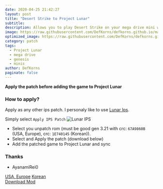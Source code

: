 ```yaml
---
date: 2020-04-25 21:42:27
layout: post
title: "Desert Strike to Project Lunar"
subtitle: 
description: Allows you to play Desert Strike on your mega drive mini with Project Lunar without retroarch, also works on steam.
image: https://raw.githubusercontent.com/DefKorns/defkorns.github.io/master/assets/img/desertstrike.png
optimized_image: https://raw.githubusercontent.com/DefKorns/defkorns.github.io/master/assets/img/desertstrike-sm.png
category: patch
tags:
  - Project Lunar
  - mega drive
  - genesis
  - minis
author: DefKorns
paginate: false
---
```


**Apply the patch before adding the game to Project Lunar**

### How to apply?
Apply as any other ips patch. I personaly like to use [Lunar Ips](https://www.romhacking.net/utilities/240/).

Simply select `Apply IPS Patch`
![Lunar IPS](https://www.romhacking.net/utilities/screenshots/240screenshot1.gif)

- Select you unpatch rom (must be good gen 3.21 with crc: `67A9860B` (USA, Europe), crc: `1E740145` (Korean)).
- Select and Apply the patch (download below)
- Add the patched game to Project Lunar and sync

### Thanks

- AyanamiRei0

<div class="download-section">
<a href="https://mega.nz/file/JQch3SLL#7BujHXZj_WVOJ3FP7R1uVV1IxiONbx-r7_yB1Vp3tdQ" class="btn btn-darkred" role="button">USA, Europe</a> <a href="https://mega.nz/file/cIFXkSpB#1FJhkEYUX7fFHK8l68rWSijLJ19iAhexI1I_r-lWj3s" class="btn btn-darkred" role="button">Korean</a>
</div>

<div class="download-section">
<a href="https://github.com/DefKorns/es-psx-playlist/releases/latest/download/es-psx-playlist_SONYPSC.mod" class="btn btn-darkred" role="button">Download Mod</a>
</div>